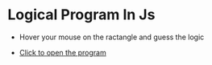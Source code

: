 # Logical Program In Js


 - Hover your mouse on the ractangle and guess the logic

 - <a href="https://danielhashmi.github.io/Logical-Program-In-Js/">Click to open the program</a>
